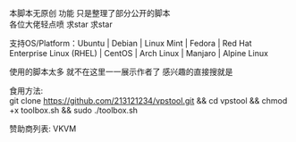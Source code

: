 本脚本无原创 功能 只是整理了部分公开的脚本</br>
各位大佬轻点喷 求star 求star</br>

支持OS/Platform：Ubuntu | Debian | Linux Mint | Fedora | Red Hat Enterprise Linux (RHEL) | CentOS | Arch Linux | Manjaro | Alpine Linux </br>

使用的脚本太多 就不在这里一一展示作者了 感兴趣的直接搜就是</br>

食用方法: </br>
git clone https://github.com/213121234/vpstool.git && cd vpstool && chmod +x toolbox.sh && sudo ./toolbox.sh


赞助商列表: VKVM
